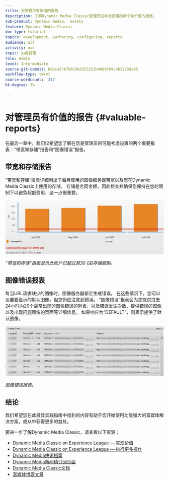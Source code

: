 ```yaml
---
title: 对管理员有价值的报告
description: 了解Dynamic Media Classic管理员应考虑设置的两个有价值的报表。
sub-product: dynamic media， assets
feature: Dynamic Media Classic
doc-type: tutorial
topics: development, authoring, configuring, reports
audience: all
activity: use
topic: 内容管理
role: Admin
level: Intermediate
source-git-commit: b0bca57676813bd353213b4808f99c463272de85
workflow-type: tm+mt
source-wordcount: '342'
ht-degree: 3%

---
```



# 对管理员有价值的报告 {#valuable-reports}

在最后一章中，我们仅希望您了解在您是管理员时可能考虑设置的两个重要报表：“带宽和存储”报告和“图像错误”报告。

## 带宽和存储报告

“带宽和存储”报表详细列出了每月使用的图像服务器带宽以及您在Dynamic Media Classic上使用的存储。 存储是合同金额，因此检查并确保您保持在您的限制下以避免超额费用，这一点很重要。

![图像](assets/valuable-reports/reports-1.jpg)

_“带宽和存储”报表显示此帐户已超过其30 GB存储限制。_

## 图像错误报表

每当URL请求缺少的图像时，图像服务器都会生成错误。 在这些情况下，您可以设置要显示的默认图像，但您仍应注意到错误。 “图像错误”报表会为您提供过去24小时内20个最常出现的图像错误的列表，以及错误发生次数、提供错误的图像以及出现问题图像的页面等详细信息。 如果响应为“DEFAULT”，则表示提供了默认图像。

![图像](assets/valuable-reports/reports-2.jpg)

_图像错误报表。_

## 结论

我们希望您在此最佳实践指南中找到的内容有助于您开始使用功能强大的富媒体解决方案，或从中获得更多的益处。

要进一步了解Dynamic Media Classic，请查看以下资源：

- [Dynamic Media Classic on Experience League — 实现价值](https://guided.adobe.com/?launch=AEM-5a#recommended/solutions/experience-manager)
- [Dynamic Media Classic on Experience League — 执行更多操作](https://guided.adobe.com/?launch=AEM-6a#recommended/solutions/experience-manager)
- [Dynamic Media快讯档案](https://docs.adobe.com/content/help/en/dynamic-media-classic/using/dynamic-media-newsletter.html)
- [Dynamic Media新闻稿订阅页面](https://www.adobe.com/subscription/dynamic-media-newsletter.html)
- [Dynamic Media Classic文档](https://docs.adobe.com/content/help/en/dynamic-media-classic/using/home.html)
- [富媒体博客文章](https://theblog.adobe.com/tag/dynamic-media)
